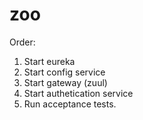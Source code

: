 # zoo

Order:
1. Start eureka
2. Start config service
3. Start gateway (zuul)
4. Start authetication service
5. Run acceptance tests.
